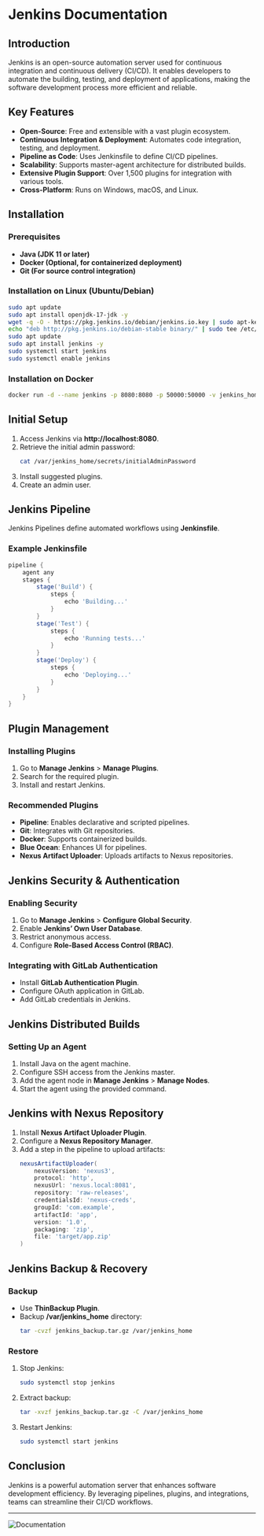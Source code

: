 # Jenkins Documentation

## Introduction
Jenkins is an open-source automation server used for continuous integration and continuous delivery (CI/CD). It enables developers to automate the building, testing, and deployment of applications, making the software development process more efficient and reliable.

## Key Features
- **Open-Source**: Free and extensible with a vast plugin ecosystem.
- **Continuous Integration & Deployment**: Automates code integration, testing, and deployment.
- **Pipeline as Code**: Uses Jenkinsfile to define CI/CD pipelines.
- **Scalability**: Supports master-agent architecture for distributed builds.
- **Extensive Plugin Support**: Over 1,500 plugins for integration with various tools.
- **Cross-Platform**: Runs on Windows, macOS, and Linux.

## Installation

### Prerequisites
- **Java (JDK 11 or later)**
- **Docker (Optional, for containerized deployment)**
- **Git (For source control integration)**

### Installation on Linux (Ubuntu/Debian)
```bash
sudo apt update
sudo apt install openjdk-17-jdk -y
wget -q -O - https://pkg.jenkins.io/debian/jenkins.io.key | sudo apt-key add -
echo "deb http://pkg.jenkins.io/debian-stable binary/" | sudo tee /etc/apt/sources.list.d/jenkins.list
sudo apt update
sudo apt install jenkins -y
sudo systemctl start jenkins
sudo systemctl enable jenkins
```

### Installation on Docker
```bash
docker run -d --name jenkins -p 8080:8080 -p 50000:50000 -v jenkins_home:/var/jenkins_home jenkins/jenkins:lts
```

## Initial Setup
1. Access Jenkins via **http://localhost:8080**.
2. Retrieve the initial admin password:
   ```bash
   cat /var/jenkins_home/secrets/initialAdminPassword
   ```
3. Install suggested plugins.
4. Create an admin user.

## Jenkins Pipeline
Jenkins Pipelines define automated workflows using **Jenkinsfile**.

### Example Jenkinsfile
```groovy
pipeline {
    agent any
    stages {
        stage('Build') {
            steps {
                echo 'Building...'
            }
        }
        stage('Test') {
            steps {
                echo 'Running tests...'
            }
        }
        stage('Deploy') {
            steps {
                echo 'Deploying...'
            }
        }
    }
}
```

## Plugin Management
### Installing Plugins
1. Go to **Manage Jenkins** > **Manage Plugins**.
2. Search for the required plugin.
3. Install and restart Jenkins.

### Recommended Plugins
- **Pipeline**: Enables declarative and scripted pipelines.
- **Git**: Integrates with Git repositories.
- **Docker**: Supports containerized builds.
- **Blue Ocean**: Enhances UI for pipelines.
- **Nexus Artifact Uploader**: Uploads artifacts to Nexus repositories.

## Jenkins Security & Authentication
### Enabling Security
1. Go to **Manage Jenkins** > **Configure Global Security**.
2. Enable **Jenkins’ Own User Database**.
3. Restrict anonymous access.
4. Configure **Role-Based Access Control (RBAC)**.

### Integrating with GitLab Authentication
- Install **GitLab Authentication Plugin**.
- Configure OAuth application in GitLab.
- Add GitLab credentials in Jenkins.

## Jenkins Distributed Builds
### Setting Up an Agent
1. Install Java on the agent machine.
2. Configure SSH access from the Jenkins master.
3. Add the agent node in **Manage Jenkins** > **Manage Nodes**.
4. Start the agent using the provided command.

## Jenkins with Nexus Repository
1. Install **Nexus Artifact Uploader Plugin**.
2. Configure a **Nexus Repository Manager**.
3. Add a step in the pipeline to upload artifacts:
   ```groovy
   nexusArtifactUploader(
       nexusVersion: 'nexus3',
       protocol: 'http',
       nexusUrl: 'nexus.local:8081',
       repository: 'raw-releases',
       credentialsId: 'nexus-creds',
       groupId: 'com.example',
       artifactId: 'app',
       version: '1.0',
       packaging: 'zip',
       file: 'target/app.zip'
   )
   ```

## Jenkins Backup & Recovery
### Backup
- Use **ThinBackup Plugin**.
- Backup **/var/jenkins_home** directory:
  ```bash
  tar -cvzf jenkins_backup.tar.gz /var/jenkins_home
  ```

### Restore
1. Stop Jenkins:
   ```bash
   sudo systemctl stop jenkins
   ```
2. Extract backup:
   ```bash
   tar -xvzf jenkins_backup.tar.gz -C /var/jenkins_home
   ```
3. Restart Jenkins:
   ```bash
   sudo systemctl start jenkins
   ```

## Conclusion
Jenkins is a powerful automation server that enhances software development efficiency. By leveraging pipelines, plugins, and integrations, teams can streamline their CI/CD workflows.

---

![Documentation](https://www.jenkins.io/doc/)
